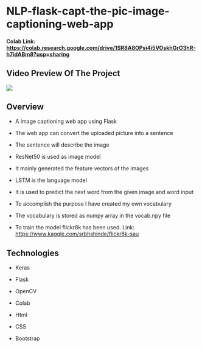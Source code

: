 # NLP-flask-capt-the-pic-image-captioning-web-app

#### Colab Link: https://colab.research.google.com/drive/1SR8A8OPsi4i5VOskhGrO3hR-h7idABm8?usp=sharing

## Video Preview Of The Project

![](https://github.com/faria-karim-porna/NLP-flask-capt-the-pic-image-captioning-web-app/blob/main/video-preview.gif)


## Overview 

* A image captioning web app using Flask

* The web app can convert the uploaded picture into a sentence

* The sentence will describe the image

* ResNet50 is used as image model

* It mainly generated the feature vectors of the images

* LSTM is the language model

* It is used to predict the next word from the given image and word input

* To accomplish the purpose I have created my own vocabulary

* The vocabulary is stored as numpy array in the vocab.npy file

* To train the model flickr8k has been used. Link: https://www.kaggle.com/srbhshinde/flickr8k-sau

## Technologies 

* Keras

* Flask

* OpenCV

* Colab

* Html

* CSS

* Bootstrap


